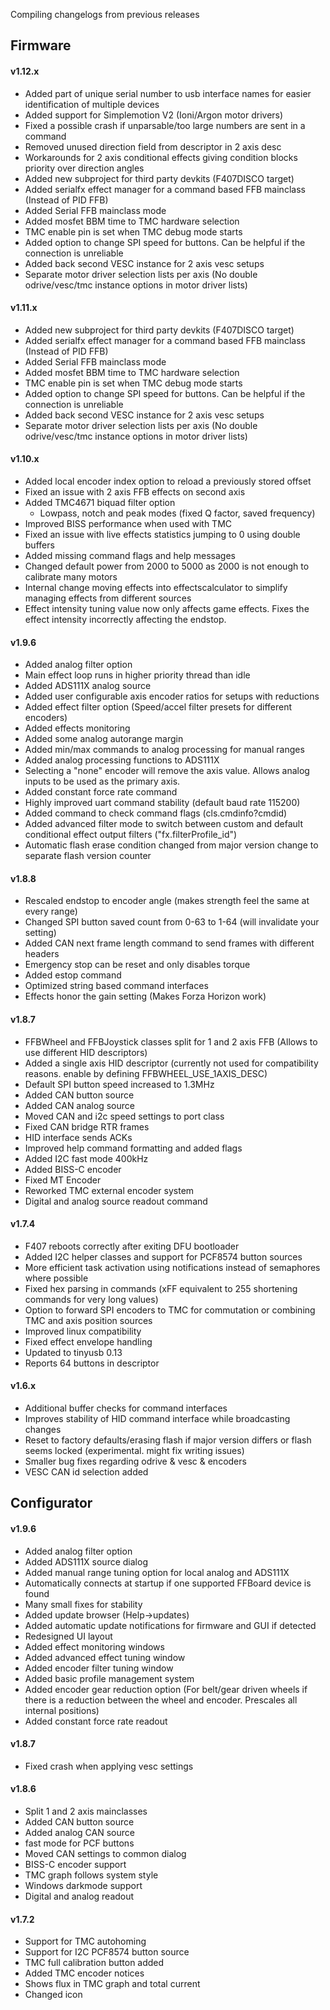 Compiling changelogs from previous releases

## Firmware

#### v1.12.x
- Added part of unique serial number to usb interface names for easier identification of multiple devices
- Added support for Simplemotion V2 (Ioni/Argon motor drivers)
- Fixed a possible crash if unparsable/too large numbers are sent in a command
- Removed unused direction field from descriptor in 2 axis desc
- Workarounds for 2 axis conditional effects giving condition blocks priority over direction angles
- Added new subproject for third party devkits (F407DISCO target)
- Added serialfx effect manager for a command based FFB mainclass (Instead of PID FFB)
- Added Serial FFB mainclass mode
- Added mosfet BBM time to TMC hardware selection
- TMC enable pin is set when TMC debug mode starts
- Added option to change SPI speed for buttons. Can be helpful if the connection is unreliable
- Added back second VESC instance for 2 axis vesc setups
- Separate motor driver selection lists per axis (No double odrive/vesc/tmc instance options in motor driver lists)


#### v1.11.x
- Added new subproject for third party devkits (F407DISCO target)
- Added serialfx effect manager for a command based FFB mainclass (Instead of PID FFB)
- Added Serial FFB mainclass mode
- Added mosfet BBM time to TMC hardware selection
- TMC enable pin is set when TMC debug mode starts
- Added option to change SPI speed for buttons. Can be helpful if the connection is unreliable
- Added back second VESC instance for 2 axis vesc setups
- Separate motor driver selection lists per axis (No double odrive/vesc/tmc instance options in motor driver lists)

#### v1.10.x
- Added local encoder index option to reload a previously stored offset
- Fixed an issue with 2 axis FFB effects on second axis
- Added TMC4671 biquad filter option
  - Lowpass, notch and peak modes (fixed Q factor, saved frequency)
- Improved BISS performance when used with TMC
- Fixed an issue with live effects statistics jumping to 0 using double buffers
- Added missing command flags and help messages
- Changed default power from 2000 to 5000 as 2000 is not enough to calibrate many motors
- Internal change moving effects into effectscalculator to simplify managing effects from different sources
- Effect intensity tuning value now only affects game effects. Fixes the effect intensity incorrectly affecting the endstop.

#### v1.9.6
- Added analog filter option
- Main effect loop runs in higher priority thread than idle
- Added ADS111X analog source
- Added user configurable axis encoder ratios for setups with reductions
- Added effect filter option (Speed/accel filter presets for different encoders)
- Added effects monitoring
- Added some analog autorange margin
- Added min/max commands to analog processing for manual ranges
- Added analog processing functions to ADS111X
- Selecting a "none" encoder will remove the axis value. Allows analog inputs to be used as the primary axis.
- Added constant force rate command
- Highly improved uart command stability (default baud rate 115200)
- Added command to check command flags (cls.cmdinfo?cmdid)
- Added advanced filter mode to switch between custom and default conditional effect output filters ("fx.filterProfile_id")
- Automatic flash erase condition changed from major version change to separate flash version counter

#### v1.8.8
- Rescaled endstop to encoder angle (makes strength feel the same at every range)
- Changed SPI button saved count from 0-63 to 1-64 (will invalidate your setting)
- Added CAN next frame length command to send frames with different headers
- Emergency stop can be reset and only disables torque
- Added estop command
- Optimized string based command interfaces
- Effects honor the gain setting (Makes Forza Horizon work)

#### v1.8.7
- FFBWheel and FFBJoystick classes split for 1 and 2 axis FFB (Allows to use different HID descriptors)
- Added a single axis HID descriptor (currently not used for compatibility reasons. enable by defining FFBWHEEL_USE_1AXIS_DESC)
- Default SPI button speed increased to 1.3MHz
- Added CAN button source
- Added CAN analog source
- Moved CAN and i2c speed settings to port class
- Fixed CAN bridge RTR frames
- HID interface sends ACKs
- Improved help command formatting and added flags
- Added I2C fast mode 400kHz
- Added BISS-C encoder
- Fixed MT Encoder
- Reworked TMC external encoder system
- Digital and analog source readout command

#### v1.7.4

*  F407 reboots correctly after exiting DFU bootloader
*  Added I2C helper classes and support for PCF8574 button sources
*  More efficient task activation using notifications instead of semaphores where possible
*  Fixed hex parsing in commands (xFF equivalent to 255 shortening commands for very long values)
*  Option to forward SPI encoders to TMC for commutation or combining TMC and axis position sources
*  Improved linux compatibility
*  Fixed effect envelope handling
*  Updated to tinyusb 0.13
*  Reports 64 buttons in descriptor


#### v1.6.x

- Additional buffer checks for command interfaces
- Improves stability of HID command interface while broadcasting changes
- Reset to factory defaults/erasing flash if major version differs or flash seems locked (experimental. might fix writing issues)
- Smaller bug fixes regarding odrive & vesc & encoders
- VESC CAN id selection added


## Configurator
#### v1.9.6
- Added analog filter option
- Added ADS111X source dialog
- Added manual range tuning option for local analog and ADS111X
- Automatically connects at startup if one supported FFBoard device is found
- Many small fixes for stability
- Added update browser (Help->updates)
- Added automatic update notifications for firmware and GUI if detected
- Redesigned UI layout
- Added effect monitoring windows
- Added advanced effect tuning window
- Added encoder filter tuning window
- Added basic profile management system
- Added encoder gear reduction option (For belt/gear driven wheels if there is a reduction between the wheel and encoder. Prescales all internal positions)
- Added constant force rate readout


#### v1.8.7
- Fixed crash when applying vesc settings

#### v1.8.6
- Split 1 and 2 axis mainclasses
- Added CAN button source
- Added analog CAN source
- fast mode for PCF buttons
- Moved CAN settings to common dialog
- BISS-C encoder support
- TMC graph follows system style
- Windows darkmode support
- Digital and analog readout

#### v1.7.2

* Support for TMC autohoming
* Support for I2C PCF8574 button source
* TMC full calibration button added
* Added TMC encoder notices
* Shows flux in TMC graph and total current
* Changed icon
